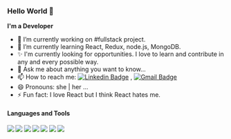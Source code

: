 ### Hello World 👋


**I'm a Developer** 

- 🔭 I’m currently working on #fullstack project.
- 🌱 I’m currently learning React, Redux, node.js, MongoDB.
- ✨ I'm currently looking for opportunities. I love to learn and contribute in any and every possible way.
- 💬 Ask me about anything you want to know...
- 📫 How to reach me:   [![Linkedin Badge](https://img.shields.io/badge/-LinkedIn-blue?style=flat-square&logo=Linkedin&logoColor=white&link=https://www.https://www.linkedin.com/in/ariana-sunju-s-6800a51b2/)](https://www.linkedin.com/in/ariana-sunju-s-6800a51b2/) ,   [![Gmail Badge](https://img.shields.io/badge/-Gmail-c14438?style=flat-square&logo=Gmail&logoColor=white&link=mailto:sunju.shin1108@gmail.com.com)](mailto:sunju.shin1108@gmail.com)
- 😄 Pronouns: she | her ...
- ⚡ Fun fact: I love React but I think React hates me.

<h4>Languages and Tools<h4>
<code><img src="https://img.icons8.com/nolan/64/css-filetype.png" /></code>
<code><img src="https://img.icons8.com/nolan/64/html-5.png" /></code>
<code><img src="https://img.icons8.com/nolan/64/javascript.png" /></code>
<code><img src="https://img.icons8.com/nolan/64/react-native.png" /></code>
<code><img src="https://img.icons8.com/nolan/64/visual-studio-code-2019.png"/></code>
<code><img src="https://img.icons8.com/nolan/64/github.png"/></code>
<code><img src="https://img.icons8.com/nolan/64/web-design.png"/></code>
